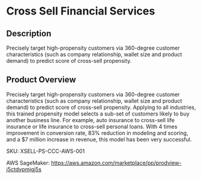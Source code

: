 # Cross Sell Financial Services

## Description
Precisely target high-propensity customers via 360-degree customer characteristics (such as company relationship, wallet size and product demand) to predict score of cross-sell propensity. 

## Product Overview
Precisely target high-propensity customers via 360-degree customer characteristics (such as company relationship, wallet size and product demand) to predict score of cross-sell propensity. Applying to all industries, this trained propensity model selects a sub-set of customers likely to buy another business line. For example, auto insurance to cross-sell life insurance or life insurance to cross-sell personal loans. With 4 times improvement in conversion rate, 83% reduction in modeling and scoring, and a $7 million increase in revenue, this model has been very successful.

SKU: XSELL-PS-CCC-AWS-001

AWS SageMaker: https://aws.amazon.com/marketplace/pp/prodview-j5ctdvpmjgj5s
